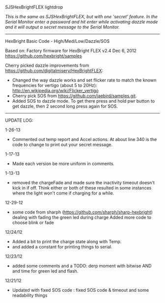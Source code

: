 SJSHexBrightFLEX lightdrop

_This is the same as SJSHexBrightFLEX, but with one 'secret' feature. In the Serial Monitor enter a password and hit enter while activating dazzle mode and it will output a secret message to the Serial Monitor._

--- 
HexBright Basic Code - High/Med/Low/Dazzle/SOS
  
Based on:
Factory firmware for HexBright FLEX v2.4  Dec 6, 2012
https://github.com/hexbright/samples
  
Cherry picked dazzle improvements from https://github.com/digitalmisery/HexBrightFLEX:
- Changed the way dazzle works and set flicker rate to match the known frequencies for vertigo (about 5 to 20Hz): http://en.wikipedia.org/wiki/Flicker_vertigo
- Cherry pick SOS from https://github.com/jaebird/samples.git.
- Added SOS to dazzle mode. To get there press and hold pwr button to get dazzle, then 2 second long press again for SOS.

---
UPDATE LOG:

1-26-13
- Commented out temp report and Accel actions. At about line 340 is the code to change to print out your secret message. 

1-17-13
- Made each version be more uniform in comments.

1-13-13
- removed the chargeFade and made sure the inactivity timeout doesn't kick in if off. Think either or both of these resulted in some instances where the light won't come if charging for a while.

12-29-12
- some code from sharph (https://github.com/sharph/sharp-hexbright) dealing with fading the green led during charge
Added more code to choose blink or fade

12/24/12
- Added a bit to print the charge state along with Temp.
- and added a constant for printing things to serial.

12/23/12
- added some comments and a TODO: derp moment with bitwise AND and time for green led and flash.

12/21/12
- Updated with fixed SOS code : fixed SOS code & timeout and some readability things
